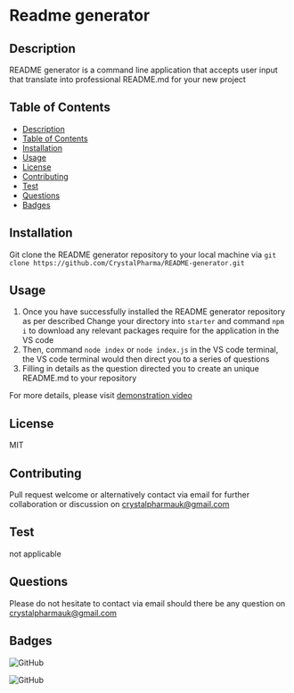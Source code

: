 # Readme generator
## Description
README generator is a command line application that accepts user input that translate into professional README.md for your new project
    
## Table of Contents
- [Description](#Description)
- [Table of Contents](#Table-of-Contents)
- [Installation](#Installation)
- [Usage](#Usage)
- [License](#License)
- [Contributing](#Contributing)
- [Test](#Test)
- [Questions](#Questions)
- [Badges](#Badges)

## Installation
 Git clone the README generator repository to your local machine via 
    ```
     git clone https://github.com/CrystalPharma/README-generator.git
    ```

## Usage
1. Once you have successfully installed the README generator repository as per described
Change your directory into `starter` and command `npm i` to download any relevant packages require for the application in the VS code 
2. Then, command `node index` or `node index.js` in the VS code terminal, the VS code terminal would then direct you to a series of questions 
3. Filling in details as the question directed you to create an unique README.md to your repository

For more details, please visit <a target="_blank" href="https://drive.google.com/file/d/1vaPkgNie1x6SyHwiminI4ojs12Uw224u/view?usp=sharing> demonstration">demonstration video</a>


## License
MIT
    
## Contributing
Pull request welcome or alternatively contact via email for further collaboration or discussion on crystalpharmauk@gmail.com
    
## Test
not applicable
    
## Questions
Please do not hesitate to contact via email should there be any question on crystalpharmauk@gmail.com

## Badges
![GitHub](https://img.shields.io/github/languages/top/CrystalPharma/README-generator)

![GitHub](https://img.shields.io/github/license/CrystalPharma/README-generator)

